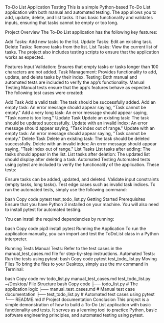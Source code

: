 To-Do List Application Testing
This is a simple Python-based To-Do List application with both manual and automated testing. The app allows you to add, update, delete, and list tasks. It has basic functionality and validates inputs, ensuring that tasks cannot be empty or too long.

Project Overview
The To-Do List application has the following key features:

Add Tasks: Add new tasks to the list.
Update Tasks: Edit an existing task.
Delete Tasks: Remove tasks from the list.
List Tasks: View the current list of tasks.
The project also includes testing scripts to ensure that the application works as expected.

Features
Input Validation: Ensures that empty tasks or tasks longer than 100 characters are not added.
Task Management: Provides functionality to add, update, and delete tasks by their index.
Testing: Both manual and automated tests are included to verify the app’s functionality.
Manual Testing
Manual tests ensure that the app’s features behave as expected. The following test cases were created:

Add Task
Add a valid task: The task should be successfully added.
Add an empty task: An error message should appear saying, "Task cannot be empty."
Add a very long task: An error message should appear saying, "Task name is too long."
Update Task
Update an existing task: The task should be updated successfully.
Update with an invalid index: An error message should appear saying, "Task index out of range."
Update with an empty task: An error message should appear saying, "Task cannot be empty."
Delete Task
Delete an existing task: The task should be deleted successfully.
Delete with an invalid index: An error message should appear saying, "Task index out of range."
List Tasks
List tasks after adding: The tasks should appear in the list.
List tasks after deletion: The updated list should display after deleting a task.
Automated Testing
Automated tests using pytest are included to verify the functionality of the application. These tests:

Ensure tasks can be added, updated, and deleted.
Validate input constraints (empty tasks, long tasks).
Test edge cases such as invalid task indices.
To run the automated tests, simply use the following command:

bash
Copy code
pytest test_todo_list.py
Getting Started
Prerequisites
Ensure that you have Python 3 installed on your machine. You will also need to install pytest for automated testing.

You can install the required dependencies by running:

bash
Copy code
pip3 install pytest
Running the Application
To run the application manually, you can import and test the ToDoList class in a Python interpreter.

Running Tests
Manual Tests: Refer to the test cases in the manual_test_cases.md file for step-by-step instructions.
Automated Tests: Run the tests using pytest:
bash
Copy code
pytest test_todo_list.py
Moving Files
To bring the files to your Desktop, simply use the mv command in Terminal:

bash
Copy code
mv todo_list.py manual_test_cases.md test_todo_list.py ~/Desktop/
File Structure
bash
Copy code
├── todo_list.py              # The application logic
├── manual_test_cases.md      # Manual test case documentation
├── test_todo_list.py         # Automated test cases using pytest
└── README.md                 # Project documentation
Conclusion
This project is a simple demonstration of how to build a To-Do List application with basic functionality and tests. It serves as a learning tool to practice Python, basic software engineering principles, and automated testing using pytest.
